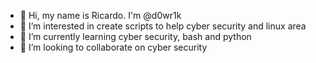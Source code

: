- 👋 Hi, my name is Ricardo. I'm @d0wr1k
- 👀 I’m interested in create scripts to help cyber security and linux area
- 🌱 I’m currently learning cyber security, bash and python
- 💞️ I’m looking to collaborate on cyber security


<!---
d0wr1k/d0wr1k is a ✨ special ✨ repository because its `README.md` (this file) appears on your GitHub profile.
You can click the Preview link to take a look at your changes.
--->

